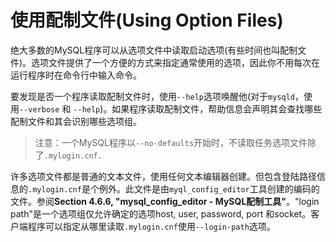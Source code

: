 # 使用配制文件(Using Option Files)

绝大多数的MySQL程序可以从选项文件中读取启动选项(有些时间也叫配制文件)。选项文件提供了一个方便的方式来指定通常使用的选项，因此你不用每次在运行程序时在命令行中输入命令。

要发现是否一个程序读取配制文件时，使用`--help`选项唤醒他(对于`mysqld`，使用`--verbose` 和 `--help`)。如果程序读取配制文件，帮助信息会声明其会查找哪些配制文件和其会识别哪些选项组。

>注意：一个MySQL程序以`--no-defaults`开始时，不读取任务选项文件除了`.mylogin.cnf.`

许多选项文件都是普通的文本文件，使用任何文本编辑器创建。但包含登陆路径信息的`.mylogin.cnf`是个例外。此文件是由`myql_config_editor`工具创建的编码的文件。参阅**Section 4.6.6, "mysql\_config\_editor - MySQL配制工具"**。"login path"是一个选项组仅允许确定的选项host, user, password, port 和socket。客户端程序可以指定从哪里读取`.mylogin.cnf`使用`--login-path`选项。